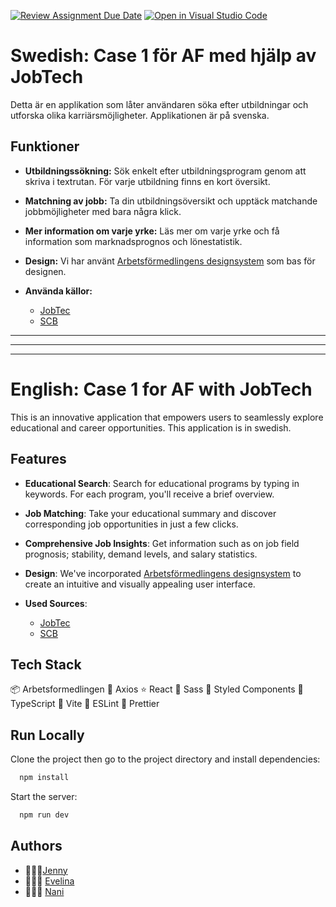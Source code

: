 [![Review Assignment Due Date](https://classroom.github.com/assets/deadline-readme-button-24ddc0f5d75046c5622901739e7c5dd533143b0c8e959d652212380cedb1ea36.svg)](https://classroom.github.com/a/0FG3pVTS)
[![Open in Visual Studio Code](https://classroom.github.com/assets/open-in-vscode-718a45dd9cf7e7f842a935f5ebbe5719a5e09af4491e668f4dbf3b35d5cca122.svg)](https://classroom.github.com/online_ide?assignment_repo_id=11866264&assignment_repo_type=AssignmentRepo)

# Swedish: Case 1 för AF med hjälp av JobTech

Detta är en applikation som låter användaren söka efter utbildningar och utforska olika karriärsmöjligheter. Applikationen är på svenska.

## Funktioner

- **Utbildningssökning:** Sök enkelt efter utbildningsprogram genom att skriva i textrutan. För varje utbildning finns en kort översikt.

- **Matchning av jobb:** Ta din utbildningsöversikt och upptäck matchande jobbmöjligheter med bara några klick.

- **Mer information om varje yrke:** Läs mer om varje yrke och få information som marknadsprognos och lönestatistik.

- **Design:** Vi har använt [Arbetsförmedlingens designsystem](https://designsystem.arbetsformedlingen.se/) som bas för designen.

- **Använda källor:**
  - [JobTec](https://jobed-connect-api.jobtechdev.se/)
  - [SCB](https://www.scb.se/)

---

---

---

# English: Case 1 for AF with JobTech

This is an innovative application that empowers users to seamlessly explore educational and career opportunities. This application is in swedish.

## Features

- **Educational Search**: Search for educational programs by typing in keywords. For each program, you'll receive a brief overview.

- **Job Matching**: Take your educational summary and discover corresponding job opportunities in just a few clicks.

- **Comprehensive Job Insights**: Get information such as on job field prognosis; stability, demand levels, and salary statistics.

- **Design**: We've incorporated [Arbetsförmedlingens designsystem](https://designsystem.arbetsformedlingen.se/) to create an intuitive and visually appealing user interface.

- **Used Sources**:
  - [JobTec](https://jobed-connect-api.jobtechdev.se/)
  - [SCB](https://www.scb.se/)

## Tech Stack

:package: Arbetsformedlingen
:arrows_counterclockwise: Axios
:star: React
:art: Sass
:nail_care: Styled Components
:blue_heart: TypeScript
:rocket: Vite
:rotating_light: ESLint
:lipstick: Prettier

## Run Locally

Clone the project then go to the project directory and install dependencies:

```bash
  npm install
```

Start the server:

```bash
  npm run dev
```

## Authors

- 👩🏼‍💻[Jenny](https://github.com/jenmwa)
- 👩🏼‍💻 [Evelina](https://github.com/evelinanorlin)
- 👩🏻‍💻 [Nani](https://github.com/nanidam)
